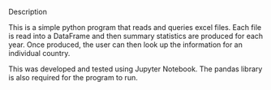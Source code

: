 Description

This is a simple python program that reads and queries excel files.  Each file is read into a DataFrame and then
summary statistics are produced for each year.  Once produced, the user can then look up the information for an
individual country.

This was developed and tested using Jupyter Notebook.  The pandas library is also required for the program to run.